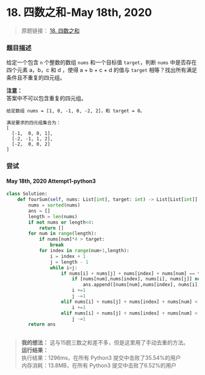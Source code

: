 # 18. 四数之和-May 18th, 2020

> 原题链接： [18. 四数之和](https://leetcode-cn.com/problems/4sum/)

### 题目描述

给定一个包含 `n` 个整数的数组 `nums` 和一个目标值 `target`，判断 `nums` 中是否存在四个元素 a，b，c 和 d ，使得 a + b + c + d 的值与 `target` 相等？找出所有满足条件且不重复的四元组。

**注意：**  
答案中不可以包含重复的四元组。

```
给定数组 nums = [1, 0, -1, 0, -2, 2]，和 target = 0。

满足要求的四元组集合为：
[
  [-1,  0, 0, 1],
  [-2, -1, 1, 2],
  [-2,  0, 0, 2]
]
```

### 尝试

#### May 18th, 2020 Attempt1-python3

```python
class Solution:
    def fourSum(self, nums: List[int], target: int) -> List[List[int]]:
        nums = sorted(nums)
        ans = []
        length = len(nums)
        if not nums or length<4:
            return []
        for num in range(length):
            if nums[num]*4 > target:
                break
            for index in range(num+1,length):
                i = index + 1
                j = length - 1
                while i<j:
                    if nums[i] + nums[j] + nums[index] + nums[num] == target :
                        if [nums[num],nums[index], nums[i], nums[j]] not in ans:
                            ans.append([nums[num],nums[index], nums[i], nums[j]])
                        i +=1
                        j -=1
                    elif nums[i] + nums[j] + nums[index] + nums[num] < target:
                        i +=1
                    elif nums[i] + nums[j] + nums[index] + nums[num] > target:
                        j -=1
        return ans
       
```

> **我的想法：**  这与15题三数之和差不多，但是这里用了手动去重的方法。  
> **运行结果：**  
> 执行结果：1296ms，在所有 Python3 提交中击败了35.54%的用户  
> 内存消耗：13.8MB，在所有 Python3 提交中击败了6.52%的用户 
